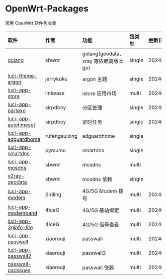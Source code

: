 # OpenWrt-Packages
常用 OpenWrt 软件包收集

|软件|作者|功能|包类型|更新日期|
|:-|:-|:-|:-|:-|
|[golang](https://github.com/sbwml/packages_lang_golang)|sbwml|golang(geodata、xray 等依赖高版本 go)|single|20240508|
|[luci-theme-argon](https://github.com/jerrykuku/luci-theme-argon)|jerrykuku|argon 主题|single|20240519|
|[luci-app-store](https://github.com/linkease/istore)|linkease|istore 应用市场|multi|20240522|
|[luci-app-partexp](https://github.com/sirpdboy/luci-app-partexp)|sirpdboy|分区管理|single|20240428|
|[luci-app-autotimeset](https://github.com/sirpdboy/luci-app-autotimeset)|sirpdboy|定时任务|single|20240410|
|[luci-app-adguardhome](https://github.com/rufengsuixing/luci-app-adguardhome)|rufengsuixing|adguardhome|single||
|[luci-app-smartdns](https://github.com/pymumu/luci-app-smartdns)|pymumu|smartdns|single||
|[luci-app-mosdns](https://github.com/sbwml/luci-app-mosdns)|sbwml|mosdns|multi||
|[v2ray-geodata](https://github.com/sbwml/v2ray-geodata)|sbwml|mosdns 依赖|single||
|[luci-app-modem](https://github.com/Siriling/5G-Modem-Support)|Siriling|4G/5G Modem 拨号|multi|20240514|
|[luci-app-modemband](https://github.com/4IceG/luci-app-modemband)|4IceG|4G/5G 基站绑定|multi|20240519|
|[luci-app-3ginfo-lite](https://github.com/4IceG/luci-app-3ginfo-lite)|4IceG|4G/5G 信号查看|multi|20240519|
|[luci-app-passwall](https://github.com/xiaorouji/openwrt-passwall)|xiaorouji|passwall|multi|20240527|
|[luci-app-passwall2](https://github.com/xiaorouji/openwrt-passwall2)|xiaorouji|passwall2|multi|20240428|
|[passwall-packages](https://github.com/xiaorouji/openwrt-passwall-packages)|xiaorouji|passwall 依赖|multi|20240527|
